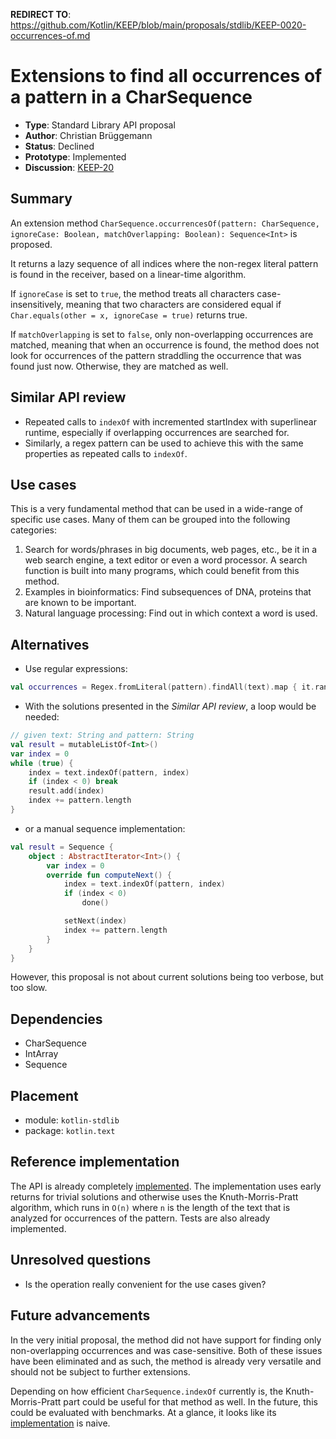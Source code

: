 **REDIRECT TO**: https://github.com/Kotlin/KEEP/blob/main/proposals/stdlib/KEEP-0020-occurrences-of.md

# Extensions to find all occurrences of a pattern in a CharSequence

* **Type**: Standard Library API proposal
* **Author**: Christian Brüggemann
* **Status**: Declined
* **Prototype**: Implemented
* **Discussion**: [KEEP-20](https://github.com/Kotlin/KEEP/issues/20)



## Summary

An extension method `CharSequence.occurrencesOf(pattern: CharSequence, ignoreCase: Boolean, matchOverlapping: Boolean): Sequence<Int>` is proposed.

It returns a lazy sequence of all indices where the non-regex literal pattern is found in the receiver, based on a linear-time algorithm.

If `ignoreCase` is set to `true`, the method treats all characters case-insensitively, meaning that two characters are considered equal if `Char.equals(other = x, ignoreCase = true)` returns true.

If `matchOverlapping` is set to `false`, only non-overlapping occurrences are matched, meaning that when an occurrence is found, the method does not look for occurrences of the pattern straddling the occurrence that was found just now. Otherwise, they are matched as well.

## Similar API review

* Repeated calls to `indexOf` with incremented startIndex with superlinear runtime, especially if overlapping occurrences are searched for.
* Similarly, a regex pattern can be used to achieve this with the same properties as repeated calls to `indexOf`.

## Use cases

This is a very fundamental method that can be used in a wide-range of specific use cases. Many of them can be grouped into the following categories:

1. Search for words/phrases in big documents, web pages, etc., be it in a web search engine, a text editor or even a word processor. A search function is built into many programs, which could benefit from this method.
2. Examples in bioinformatics: Find subsequences of DNA,  proteins that are known to be important.
3. Natural language processing: Find out in which context a word is used.

## Alternatives

* Use regular expressions:
```kotlin
val occurrences = Regex.fromLiteral(pattern).findAll(text).map { it.range.start }
```

* With the solutions presented in the *Similar API review*, a loop would be needed:
```kotlin
// given text: String and pattern: String
val result = mutableListOf<Int>()
var index = 0
while (true) {
    index = text.indexOf(pattern, index)
    if (index < 0) break
    result.add(index)
    index += pattern.length
}
```
* or a manual sequence implementation:
```kotlin
val result = Sequence {
    object : AbstractIterator<Int>() {
        var index = 0
        override fun computeNext() {
            index = text.indexOf(pattern, index)
            if (index < 0)
                done()

            setNext(index)
            index += pattern.length
        }
    }
}
```

However, this proposal is not about current solutions being too verbose, but too slow.


## Dependencies

* CharSequence
* IntArray
* Sequence

## Placement

 - module: `kotlin-stdlib`
 - package: `kotlin.text`

## Reference implementation

The API is already completely [implemented](https://github.com/JetBrains/kotlin/pull/821). The implementation uses early returns for trivial solutions and otherwise uses the Knuth-Morris-Pratt algorithm, which runs in `O(n)` where `n` is the length of the text that is analyzed for occurrences of the pattern.
Tests are also already implemented.

## Unresolved questions

* Is the operation really convenient for the use cases given?

## Future advancements

In the very initial proposal, the method did not have support for finding only non-overlapping occurrences and was case-sensitive. Both of these issues have been eliminated and as such, the method is already very versatile and should not be subject to further extensions.

Depending on how efficient `CharSequence.indexOf` currently is, the Knuth-Morris-Pratt part could be useful for that method as well. In the future, this could be evaluated with benchmarks. At a glance, it looks like its [implementation](https://github.com/JetBrains/kotlin/blob/master/libraries/stdlib/src/kotlin/text/Strings.kt#L832) is naive.
